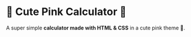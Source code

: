 # 🌸 Cute Pink Calculator 🌸

A super simple **calculator made with HTML & CSS** in a cute pink theme 💖.  
